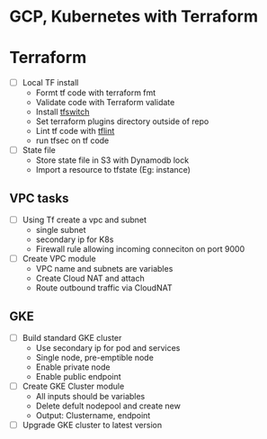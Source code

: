 # GCP, Kubernetes with Terraform

# Terraform
- [ ] Local TF install
    - Formt tf code with terraform fmt
    - Validate code with Terraform validate
    - Install [tfswitch](https://github.com/warrensbox/terraform-switcher)
    - Set terraform plugins directory outside of repo
    - Lint tf code with [tflint](https://github.com/terraform-linters/tflint/releases)
    - run tfsec on tf code
- [ ] State file
    - Store state file in S3 with Dynamodb lock
    - Import a resource to tfstate (Eg: instance)

## VPC tasks
- [ ] Using Tf create a vpc and subnet 
    - single subnet
    - secondary ip for K8s
    - Firewall rule allowing incoming conneciton on port 9000
- [ ] Create VPC module 
    - VPC name and subnets are variables
    - Create Cloud NAT and attach
    - Route outbound traffic via CloudNAT

## GKE
- [ ] Build standard GKE cluster
    - Use secondary ip for pod and services
    - Single node, pre-emptible node
    - Enable private node
    - Enable public endpoint
- [ ] Create GKE Cluster module 
    - All inputs should be variables
    - Delete defult nodepool and create new
    - Output: Clustername, endpoint
- [ ] Upgrade GKE cluster to latest version